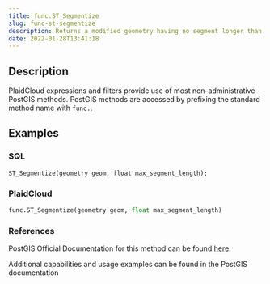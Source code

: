 ```yaml
---
title: func.ST_Segmentize
slug: func-st-segmentize
description: Returns a modified geometry having no segment longer than the given max_segment_length
date: 2022-01-28T13:41:18
---
```



## Description


PlaidCloud expressions and filters provide use of most non-administrative PostGIS methods. PostGIS methods are accessed by prefixing the standard method name with `func.`.



## Examples


### SQL



```
ST_Segmentize(geometry geom, float max_segment_length);
```


### PlaidCloud



```python
func.ST_Segmentize(geometry geom, float max_segment_length)
```


### References


PostGIS Official Documentation for this method can be found [here](https://postgis.net/docs/manual-3.1/ST_Segmentize.html).



Additional capabilities and usage examples can be found in the PostGIS documentation

